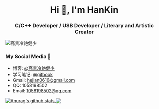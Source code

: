 <!--
**HanKin2015/HanKin2015** is a ✨ _special_ ✨ repository because its `README.md` (this file) appears on your GitHub profile.

Here are some ideas to get you started:

- 🔭 I’m currently working on ...
- 🌱 I’m currently learning ...
- 👯 I’m looking to collaborate on ...
- 🤔 I’m looking for help with ...
- 💬 Ask me about ...
- 📫 How to reach me: ...
- 😄 Pronouns: ...
- ⚡ Fun fact: ...
-->

<h1 align="center">Hi 👋, I'm HanKin</h1>
<h3 align="center">C/C++ Developer / USB Developer / Literary and Artistic Creator</h3>

<p align="left"> <img src="https://komarev.com/ghpvc/?username=seutao" alt="高贵冷艳健少" /> </p>

### My Social Media 💬
- 博客: [@高贵冷艳健少](https://hankin2015.github.io/)
- 学习笔记: [@gitbook](https://hankin2015.github.io/GitBook/)
- Gmail: hejian0616@gmail.com
- QQ: 1058198502
- Email: 1058198502@qq.com

<a href="https://github.com/HanKin2015">
  <img align="center" src="https://github-readme-stats-teal.vercel.app/api?username=bettenW&show_icons=truet&include_all_commits=True&hide=contribs" alt="Anurag's github stats" />
</a>

<a href="https://github.com/HanKin2015">
  <!-- Change the `github-readme-stats.anuraghazra1.vercel.app` to `github-readme-stats.vercel.app`  -->
  <img align="center" src="https://github-readme-stats-teal.vercel.app/api/top-langs/?username=bettenW&layout=compact" />
</a>